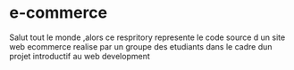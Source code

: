 # e-commerce
Salut tout le monde ,alors ce respritory represente le code source d un site web ecommerce realise par un groupe des etudiants dans le cadre dun projet introductif au web development 
